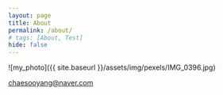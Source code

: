 ```yaml
---
layout: page
title: About
permalink: /about/
# tags: [About, Test]
hide: false
---
```


![my_photo]({{ site.baseurl }}/assets/img/pexels/IMG_0396.jpg)


chaesooyang@naver.com

